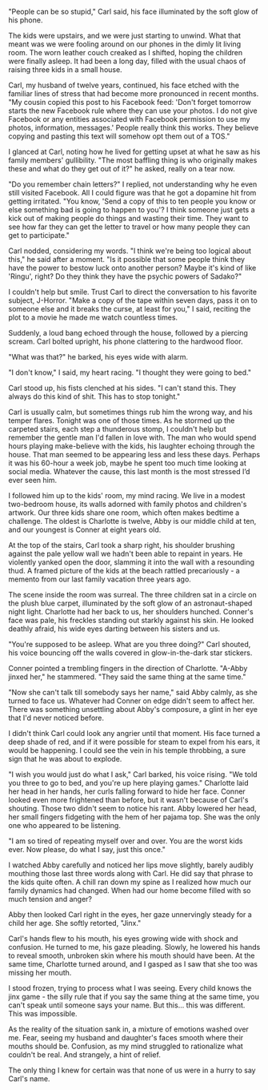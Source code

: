 "People can be so stupid," Carl said, his face illuminated by the soft glow of his phone.

The kids were upstairs, and we were just starting to unwind. What that meant was we were fooling around on our phones in the dimly lit living room. The worn leather couch creaked as I shifted, hoping the children were finally asleep. It had been a long day, filled with the usual chaos of raising three kids in a small house.

Carl, my husband of twelve years, continued, his face etched with the familiar lines of stress that had become more pronounced in recent months. "My cousin copied this post to his Facebook feed: 'Don't forget tomorrow starts the new Facebook rule where they can use your photos. I do not give Facebook or any entities associated with Facebook permission to use my photos, information, messages.' People really think this works. They believe copying and pasting this text will somehow opt them out of a TOS."

I glanced at Carl, noting how he lived for getting upset at what he saw as his family members' gullibility. "The most baffling thing is who originally makes these and what do they get out of it?" he asked, really on a tear now.

"Do you remember chain letters?" I replied, not understanding why he even still visited Facebook. All I could figure was that he got a dopamine hit from getting irritated. "You know, 'Send a copy of this to ten people you know or else something bad is going to happen to you'? I think someone just gets a kick out of making people do things and wasting their time. They want to see how far they can get the letter to travel or how many people they can get to participate."

Carl nodded, considering my words. "I think we're being too logical about this," he said after a moment. "Is it possible that some people think they have the power to bestow luck onto another person? Maybe it's kind of like 'Ringu', right? Do they think they have the psychic powers of Sadako?"

I couldn't help but smile. Trust Carl to direct the conversation to his favorite subject, J-Horror. "Make a copy of the tape within seven days, pass it on to someone else and it breaks the curse, at least for you," I said, reciting the plot to a movie he made me watch countless times.

Suddenly, a loud bang echoed through the house, followed by a piercing scream. Carl bolted upright, his phone clattering to the hardwood floor.

"What was that?" he barked, his eyes wide with alarm.

"I don't know," I said, my heart racing. "I thought they were going to bed."

Carl stood up, his fists clenched at his sides. "I can't stand this. They always do this kind of shit. This has to stop tonight."

Carl is usually calm, but sometimes things rub him the wrong way, and his temper flares. Tonight was one of those times. As he stormed up the carpeted stairs, each step a thunderous stomp, I couldn't help but remember the gentle man I'd fallen in love with. The man who would spend hours playing make-believe with the kids, his laughter echoing through the house. That man seemed to be appearing less and less these days. Perhaps it was his 60-hour a week job, maybe he spent too much time looking at social media. Whatever the cause, this last month is the most stressed I’d ever seen him. 

I followed him up to the kids' room, my mind racing. We live in a modest two-bedroom house, its walls adorned with family photos and children's artwork. Our three kids share one room, which often makes bedtime a challenge. The oldest is Charlotte is twelve, Abby is our middle child at ten, and our youngest is Conner at eight years old.

At the top of the stairs, Carl took a sharp right, his shoulder brushing against the pale yellow wall we hadn't been able to repaint in years. He violently yanked open the door, slamming it into the wall with a resounding thud. A framed picture of the kids at the beach rattled precariously - a memento from our last family vacation three years ago.

The scene inside the room was surreal. The three children sat in a circle on the plush blue carpet, illuminated by the soft glow of an astronaut-shaped night light. Charlotte had her back to us, her shoulders hunched. Conner's face was pale, his freckles standing out starkly against his skin. He looked deathly afraid, his wide eyes darting between his sisters and us.

"You're supposed to be asleep. What are you three doing?" Carl shouted, his voice bouncing off the walls covered in glow-in-the-dark star stickers.

Conner pointed a trembling fingers in the direction of Charlotte. "A-Abby jinxed her," he stammered. "They said the same thing at the same time."

"Now she can't talk till somebody says her name," said Abby calmly, as she turned to face us. Whatever had Conner on edge didn't seem to affect her. There was something unsettling about Abby's composure, a glint in her eye that I'd never noticed before.

I didn't think Carl could look any angrier until that moment. His face turned a deep shade of red, and if it were possible for steam to expel from his ears, it would be happening. I could see the vein in his temple throbbing, a sure sign that he was about to explode.

"I wish you would just do what I ask," Carl barked, his voice rising. "We told you three to go to bed, and you're up here playing games."
Charlotte laid her head in her hands, her curls falling forward to hide her face. Conner looked even more frightened than before, but it wasn't because of Carl's shouting. Those two didn't seem to notice his rant. Abby lowered her head, her small fingers fidgeting with the hem of her pajama top. She was the only one who appeared to be listening.

"I am so tired of repeating myself over and over. You are the worst kids ever. Now please, do what I say, just this once."

I watched Abby carefully and noticed her lips move slightly, barely audibly mouthing those last three words along with Carl. He did say that phrase to the kids quite often. A chill ran down my spine as I realized how much our family dynamics had changed. When had our home become filled with so much tension and anger?

Abby then looked Carl right in the eyes, her gaze unnervingly steady for a child her age. She softly retorted, "Jinx."

Carl's hands flew to his mouth, his eyes growing wide with shock and confusion. He turned to me, his gaze pleading. Slowly, he lowered his hands to reveal smooth, unbroken skin where his mouth should have been. At the same time, Charlotte turned around, and I gasped as I saw that she too was missing her mouth. 

I stood frozen, trying to process what I was seeing. Every child knows the jinx game - the silly rule that if you say the same thing at the same time, you can't speak until someone says your name. But this... this was different. This was impossible.

As the reality of the situation sank in, a mixture of emotions washed over me. Fear, seeing my husband and daughter's faces smooth where their mouths should be. Confusion, as my mind struggled to rationalize what couldn't be real. And strangely, a hint of relief.

The only thing I knew for certain was that none of us were in a hurry to say Carl's name.
